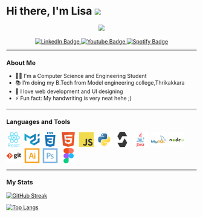 ### <h1>Hi there, I'm Lisa <img src="https://media.giphy.com/media/hvRJCLFzcasrR4ia7z/giphy.gif" width="30px"/></h1>
<div id="header" align="center">
  <img src="https://media.giphy.com/media/GsJqxjctu3mIfSTMCa/giphy.gif" width="240"/>
</div>
<br/>
<div id="badges" align="center">
  <a href="https://www.linkedin.com/in/lisa-v-cherian/">
    <img src="https://img.shields.io/badge/LinkedIn-blue?style=for-the-badge&logo=linkedin&logoColor=white" alt="LinkedIn Badge"/>
  </a>
  <a href="https://www.youtube.com/channel/UCYxNDsXX1XLQNuaAdyHaP0Q">
    <img src="https://img.shields.io/badge/YouTube-red?style=for-the-badge&logo=youtube&logoColor=white" alt="Youtube Badge"/>
  </a>
  <a href="https://open.spotify.com/user/14ptdiqc63emp5ddhjhl00zhr">
    <img src="https://img.shields.io/badge/Spotify-green?style=for-the-badge&logo=spotify&logoColor=white" alt="Spotify Badge"/>
  </a>
</div>

---

### About Me
- :woman_technologist: I'm a Computer Science and Engineering Student
- 📚 I’m doing my B.Tech from Model engineering college,Thrikakkara
- 👻 I love web development and UI designing
- ⚡ Fun fact: My handwriting is very neat hehe ;)

---

### Languages and Tools
<div>  
  <img src="https://github.com/devicons/devicon/blob/master/icons/react/react-original-wordmark.svg" title="React" alt="React" width="40" height="40"/>&nbsp;
  <img src="https://github.com/devicons/devicon/blob/master/icons/materialui/materialui-original.svg" title="Material UI" alt="Material UI" width="40" height="40"/>&nbsp;
  <img src="https://github.com/devicons/devicon/blob/master/icons/css3/css3-plain-wordmark.svg"  title="CSS3" alt="CSS" width="40" height="40"/>&nbsp;
  <img src="https://github.com/devicons/devicon/blob/master/icons/html5/html5-original.svg" title="HTML5" alt="HTML" width="40" height="40"/>&nbsp;
  <img src="https://github.com/devicons/devicon/blob/master/icons/javascript/javascript-original.svg" title="JavaScript" alt="JavaScript" width="40" height="40"/>&nbsp; 
  <img src="https://github.com/devicons/devicon/blob/master/icons/python/python-original.svg" title="python" alt="python" width="40" height="40"/>&nbsp; 
  <img src="https://github.com/devicons/devicon/blob/master/icons/solidity/solidity-plain.svg" title="Solidity" **alt="Solidity" width="40" height="40"/>&nbsp; 
  <img src="https://github.com/devicons/devicon/blob/master/icons/java/java-original-wordmark.svg" title="Java" alt="Java" width="40" height="40"/>&nbsp;
  <img src="https://github.com/devicons/devicon/blob/master/icons/mysql/mysql-original-wordmark.svg" title="MySQL"  alt="MySQL" width="40" height="40"/>&nbsp;
  <img src="https://github.com/devicons/devicon/blob/master/icons/nodejs/nodejs-original-wordmark.svg" title="NodeJS" alt="NodeJS" width="40" height="40"/>&nbsp;
  <img src="https://github.com/devicons/devicon/blob/master/icons/git/git-original-wordmark.svg" title="Git" **alt="Git" width="40" height="40"/>&nbsp; 
  <img src="https://github.com/devicons/devicon/blob/master/icons/illustrator/illustrator-line.svg" title="illustrator" **alt="illustrator" width="40" height="40"/>&nbsp; 
  <img src="https://github.com/devicons/devicon/blob/master/icons/photoshop/photoshop-line.svg" title="photoshop" **alt="photoshop" width="40" height="40"/>&nbsp; 
  <img src="https://github.com/devicons/devicon/blob/master/icons/figma/figma-original.svg" title="figma" **alt="figma" width="40" height="40"/>&nbsp; 
</div>

---

### My Stats
<div>
  
  [![GitHub Streak](http://github-readme-streak-stats.herokuapp.com?user=LisaVCherian&theme=dark)](https://git.io/streak-stats)
  
  [![Top Langs](https://github-readme-stats.vercel.app/api/top-langs/?username=LisaVCherian&layout=compact&theme=vision-friendly-dark)](https://github.com/anuraghazra/github-readme-stats)
</div>
